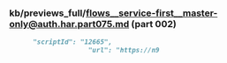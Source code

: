 ### kb/previews_full/flows__service-first__master-only@auth.har.part075.md (part 002)

```md
      "scriptId": "12665",
                    "url": "https://n9
```

```
